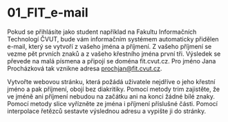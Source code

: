 # 01_FIT_e-mail
Pokud se přihlásíte jako student například na Fakultu Informačních Technologí ČVUT, bude vám informačním systémem automaticky přidělen e-mail, který se vytvoří z vašeho jména a příjmení. Z vašeho příjmení se vezme pět prvních znaků a z vašeho křestního jména první tři. Výsledek se převede na malá písmena a připojí se doména fit.cvut.cz. Pro jméno Jana Procházková tak vznikne adresa prochjan@fit.cvut.cz.

Vytvořte webovou stránku, která požádá uživatele nejdříve o jeho křestní jméno a pak příjmení, obojí bez diakritiky. Pomocí metody trim zajistěte, že ve jméně ani příjmení nebudou na začátku ani na konci žádné bílé znaky. Pomocí metody slice vyřízněte ze jména i příjmení příslušné části. Pomocí interpolace řetězců sestavte výslednou adresu a vypište ji do stránky.